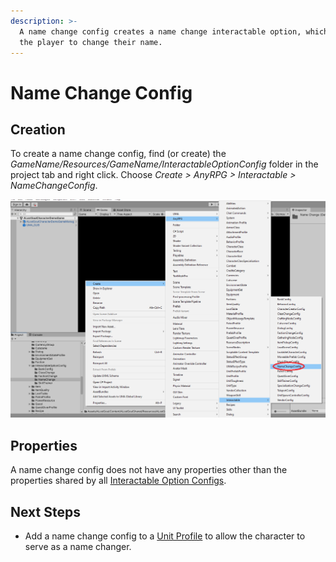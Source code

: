 ```yaml
---
description: >-
  A name change config creates a name change interactable option, which allows
  the player to change their name.
---
```


# Name Change Config

## Creation

To create a name change config, find (or create) the _GameName/Resources/GameName/InteractableOptionConfig_ folder in the project tab and right click.  Choose _Create > AnyRPG > Interactable > NameChangeConfig_.

![](<../../.gitbook/assets/image (1) (1) (1) (3).png>)

## Properties

A name change config does not have any properties other than the properties shared by all [Interactable Option Configs](./#properties).

## Next Steps

* Add a name change config to a [Unit Profile](../unit-profile.md) to allow the character to serve as a name changer.
